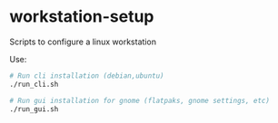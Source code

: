 # workstation-setup
Scripts to configure a linux workstation

Use:

```bash
# Run cli installation (debian,ubuntu)
./run_cli.sh

# Run gui installation for gnome (flatpaks, gnome settings, etc)
./run_gui.sh
```




